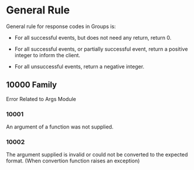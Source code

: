 # General Rule

General rule for response codes in Groups is:

- For all successful events, but does not need any return, return 0.

- For all successful events, or partially successful event, return a positive integer to inform the client.

- For all unsuccessful events, return a negative integer.

## 10000 Family

Error Related to Args Module

### 10001

An argument of a function was not supplied.

### 10002

The argument supplied is invalid or could not be converted to the expected format. (When convertion function raises an exception)

